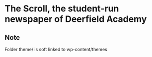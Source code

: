 # The Scroll, the student-run newspaper of Deerfield Academy

## Note
Folder theme/ is soft linked to wp-content/themes
